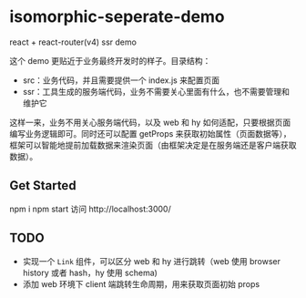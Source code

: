 # isomorphic-seperate-demo

react + react-router(v4) ssr demo

这个 demo 更贴近于业务最终开发时的样子。目录结构：
- src：业务代码，并且需要提供一个 index.js 来配置页面
- ssr：工具生成的服务端代码，业务不需要关心里面有什么，也不需要管理和维护它

这样一来，业务不用关心服务端代码，以及 web 和 hy 如何适配，只要根据页面编写业务逻辑即可。同时还可以配置 getProps 来获取初始属性（页面数据等），框架可以智能地提前加载数据来渲染页面（由框架决定是在服务端还是客户端获取数据）。

## Get Started
npm i
npm start
访问 http://localhost:3000/

## TODO
- 实现一个 `Link` 组件，可以区分 web 和 hy 进行跳转（web 使用 browser history 或者 hash，hy 使用 schema)
- 添加 web 环境下 client 端跳转生命周期，用来获取页面初始 props
